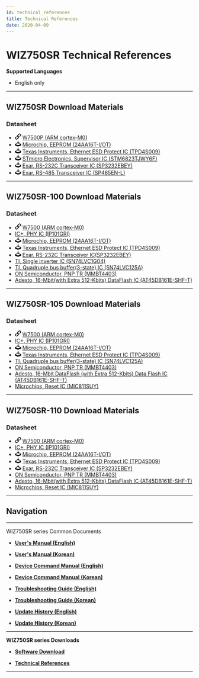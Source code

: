 ```yaml
---
id: technical_references
title: Technical References
date: 2020-04-09
---
```




# WIZ750SR Technical References

**Supported Languages**  
* English only

-----

## WIZ750SR Download Materials

### Datasheet

  - ![](/img/products/w5500/w5500_evb/icons/link.png) [W7500P (ARM cortex-M0)](http://wizwiki.net/wiki/doku.php?id=products:w7500p:start)
  - ![](/img/products/w5500/w5500_evb/icons/download.png) [Microchip, EEPROM (24AA16T-I/OT)](http://www.microchip.com/wwwproducts/en/24AA16)
  - ![](/img/products/w5500/w5500_evb/icons/download.png) [Texas Instruments, Ethernet ESD Protect IC (TPD4S009)](http://www.ti.com/product/TPD4S009?keyMatch=tpd4s009&tisearch=Search-EN-Everything)
  - ![](/img/products/w5500/w5500_evb/icons/download.png) [STmicro Electronics, Supervisor IC (STM6823TJWY6F)](http://www2.st.com/content/st_com/en/products/reset-and-supervisor-ics/microprocessor-supervisors/stm6823.html)
  - ![](/img/products/w5500/w5500_evb/icons/download.png) [Exar, RS-232C Transceiver IC (SP3232EBEY)](https://www.exar.com/product/interface/serial-transceivers/rs232/sp3232eb)
  - ![](/img/products/w5500/w5500_evb/icons/download.png) [Exar, RS-485 Transceiver IC (SP485EN-L)](https://www.exar.com/product/interface/serial-transceivers/rs485-422/sp3485)

-----

## WIZ750SR-100 Download Materials

### Datasheet

  - ![](/img/products/w5500/w5500_evb/icons/link.png) [W7500 (ARM cortex-M0)](http://wizwiki.net/wiki/doku.php?id=products:w7500:start)
  - [](/products/w5500/w5500_evb/icons/download.png) [IC+, PHY IC (IP101GRI)](https://www.bdtic.com/DataSheet/ICplus/IP101G_DS_R01_20121224.pdf)
  - ![](/img/products/w5500/w5500_evb/icons/download.png) [Microchip, EEPROM (24AA16T-I/OT)](http://www.microchip.com/wwwproducts/en/24AA16)
  - ![](/img/products/w5500/w5500_evb/icons/download.png) [Texas Instruments, Ethernet ESD Protect IC (TPD4S009)](http://www.ti.com/product/TPD4S009?keyMatch=tpd4s009&tisearch=Search-EN-Everything)
  - ![](/img/products/w5500/w5500_evb/icons/download.png) [Exar, RS-232C Transceiver IC(SP3232EBEY)](https://www.exar.com/product/interface/serial-transceivers/rs232/sp3232eb)
  - [](/products/w5500/w5500_evb/icons/download.png) [TI, Single inverter IC (SN74LVC1G04)](https://http://www.ti.com/lit/ds/symlink/sn74lvc1g04.pdf)
  - [](/products/w5500/w5500_evb/icons/download.png) [TI, Quadruple bus buffer(3-state) IC (SN74LVC125A)](https://http://www.ti.com/lit/ds/symlink/sn74lvc125a.pdf)
  - [](/products/w5500/w5500_evb/icons/download.png) [ON Semiconductor, PNP TR (MMBT4403)](https://http://www.onsemi.com/pub/Collateral/MMBT4403LT1-D.PDF)
  - [](/products/w5500/w5500_evb/icons/download.png) [Adesto, 16-Mbit(with Extra 512-Kbits) DataFlash IC (AT45DB161E-SHF-T)](https://www.adestotech.com/wp-content/uploads/doc8782.pdf)

-----

## WIZ750SR-105 Download Materials

### Datasheet

  - ![](/img/products/w5500/w5500_evb/icons/link.png) [W7500 (ARM cortex-M0)](http://wizwiki.net/wiki/doku.php?id=products:w7500:start)
  - [](/products/w5500/w5500_evb/icons/download.png) [IC+, PHY IC (IP101GRI)](https://www.bdtic.com/DataSheet/ICplus/IP101G_DS_R01_20121224.pdf)
  - ![](/img/products/w5500/w5500_evb/icons/download.png) [Microchip, EEPROM (24AA16T-I/OT)](http://www.microchip.com/wwwproducts/en/24AA16)
  - ![](/img/products/w5500/w5500_evb/icons/download.png) [Texas Instruments, Ethernet ESD Protect IC (TPD4S009)](http://www.ti.com/product/TPD4S009?keyMatch=tpd4s009&tisearch=Search-EN-Everything)
  - [](/products/w5500/w5500_evb/icons/download.png) [TI, Quadruple bus buffer(3-state) IC (SN74LVC125A)](https://http://www.ti.com/lit/ds/symlink/sn74lvc125a.pdf)
  - [](/products/w5500/w5500_evb/icons/download.png) [ON Semiconductor, PNP TR (MMBT4403)](https://http://www.onsemi.com/pub/Collateral/MMBT4403LT1-D.PDF)
  - [](/products/w5500/w5500_evb/icons/download.png) [Adesto, 16-Mbit DataFlash (with Extra 512-Kbits) Data Flash IC (AT45DB161E-SHF-T)](https://www.adestotech.com/wp-content/uploads/doc8782.pdf)
  - [](/products/w5500/w5500_evb/icons/download.png) [Microchips, Reset IC (MIC811SUY)](http://ww1.microchip.com/downloads/en/DeviceDoc/mic811.pdf)

-----

## WIZ750SR-110 Download Materials

### Datasheet

  - ![](/img/products/w5500/w5500_evb/icons/link.png) [W7500 (ARM cortex-M0)](http://wizwiki.net/wiki/doku.php?id=products:w7500:start)
  - [](/products/w5500/w5500_evb/icons/download.png) [IC+, PHY IC (IP101GRI)](https://www.bdtic.com/DataSheet/ICplus/IP101G_DS_R01_20121224.pdf)
  - ![](/img/products/w5500/w5500_evb/icons/download.png) [Microchip, EEPROM (24AA16T-I/OT)](http://www.microchip.com/wwwproducts/en/24AA16)
  - ![](/img/products/w5500/w5500_evb/icons/download.png) [Texas Instruments, Ethernet ESD Protect IC (TPD4S009)](http://www.ti.com/product/TPD4S009?keyMatch=tpd4s009&tisearch=Search-EN-Everything)
  - ![](/img/products/w5500/w5500_evb/icons/download.png) [Exar, RS-232C Transceiver IC (SP3232EBEY)](https://www.exar.com/product/interface/serial-transceivers/rs232/sp3232eb)
  - [](/products/w5500/w5500_evb/icons/download.png) [ON Semiconductor, PNP TR (MMBT4403)](https://http://www.onsemi.com/pub/Collateral/MMBT4403LT1-D.PDF)
  - [](/products/w5500/w5500_evb/icons/download.png) [Adesto, 16-Mbit(with Extra 512-Kbits) DataFlash IC (AT45DB161E-SHF-T)](https://www.adestotech.com/wp-content/uploads/doc8782.pdf)
  - [](/products/w5500/w5500_evb/icons/download.png) [Microchips, Reset IC (MIC811SUY)](http://ww1.microchip.com/downloads/en/DeviceDoc/mic811.pdf)

-----

## Navigation

-----

WIZ750SR series Common Documents 

  - **[User's Manual (English)](User's_Manual-[EN].md)** 
  - **[User's Manual (Korean)](User's_Manual-[KO].md)** 



  - **[Device Command Manual (English)](Command_Manual-[EN].md)**
  - **[Device Command Manual (Korean)](Command_Manual-[KO].md)**



  - **[Troubleshooting Guide (English)](Trouble_Shooting-[EN].md)**
  - **[Troubleshooting Guide (Korean)](Trouble_Shooting-[KO].md)**



  - **[Update History (English)](Series_Update_History-[EN].md)**
  - **[Update History (Korean)](Series_Update_History-[KO].md)**

-----

**WIZ750SR series Downloads** 

  - **[Software Download](Download.md)**



  - **[Technical References](Technical_References.md)**

-----

